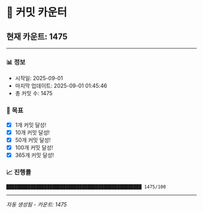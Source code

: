 # 🔢 커밋 카운터

## 현재 카운트: 1475

---

### 📊 정보
- 시작일: 2025-09-01
- 마지막 업데이트: 2025-09-01 01:45:46
- 총 커밋 수: 1475

### 🎯 목표
- [x] 1개 커밋 달성!
- [x] 10개 커밋 달성!
- [x] 50개 커밋 달성!
- [x] 100개 커밋 달성!
- [x] 365개 커밋 달성!

### 📈 진행률
```
██████████████████████████████████████████████████ 1475/100
```

---
*자동 생성됨 - 카운트: 1475*
